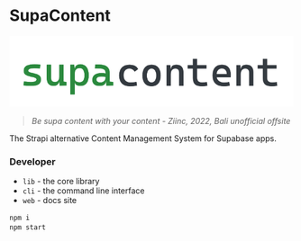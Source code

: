 # SupaContent


<p align="center" width="100%"> 


![](./shared/static/supacontent-logo.png)

</p>



> _Be supa content with your content - Ziinc, 2022, Bali unofficial offsite_

The Strapi alternative Content Management System for Supabase apps.


### Developer

- `lib` - the core library
- `cli` - the command line interface
- `web` - docs site

```bash
npm i
npm start
```
